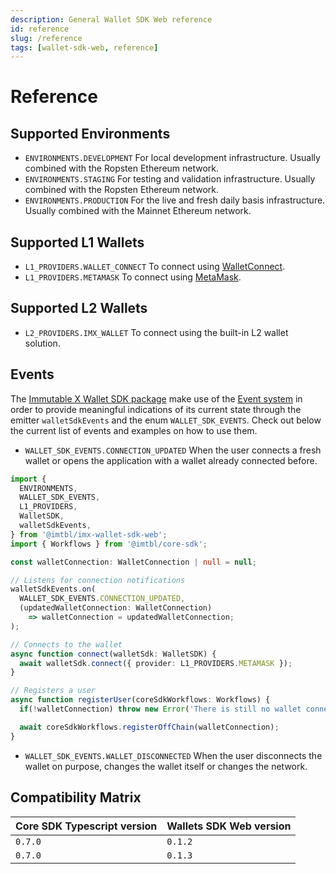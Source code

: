 ```yaml
---
description: General Wallet SDK Web reference
id: reference
slug: /reference
tags: [wallet-sdk-web, reference]
---
```


# Reference

## Supported Environments

- `ENVIRONMENTS.DEVELOPMENT` For local development infrastructure. Usually combined with the Ropsten Ethereum network.
- `ENVIRONMENTS.STAGING` For testing and validation infrastructure. Usually combined with the Ropsten Ethereum
  network.
- `ENVIRONMENTS.PRODUCTION` For the live and fresh daily basis infrastructure. Usually combined with the Mainnet
  Ethereum network.

## Supported L1 Wallets

- `L1_PROVIDERS.WALLET_CONNECT` To connect using [WalletConnect](https://docs.walletconnect.com).
- `L1_PROVIDERS.METAMASK` To connect using [MetaMask](https://docs.metamask.io/guide).

## Supported L2 Wallets

- `L2_PROVIDERS.IMX_WALLET` To connect using the built-in L2 wallet solution.

## Events

The [Immutable X Wallet SDK package](https://www.npmjs.com/package/@imtbl/imx-wallet-sdk-web) make use of the [Event system](https://developer.mozilla.org/en-US/docs/Learn/JavaScript/Building_blocks/Events) in order to provide meaningful indications of its current state through the emitter `walletSdkEvents` and the enum `WALLET_SDK_EVENTS`. Check out below the current list of events and examples on how to use them.

- `WALLET_SDK_EVENTS.CONNECTION_UPDATED` When the user connects a fresh wallet or opens the application with a wallet already connected before.
```ts
import {
  ENVIRONMENTS,
  WALLET_SDK_EVENTS,
  L1_PROVIDERS,
  WalletSDK,
  walletSdkEvents,
} from '@imtbl/imx-wallet-sdk-web';
import { Workflows } from '@imtbl/core-sdk';

const walletConnection: WalletConnection | null = null;

// Listens for connection notifications
walletSdkEvents.on(
  WALLET_SDK_EVENTS.CONNECTION_UPDATED,
  (updatedWalletConnection: WalletConnection) 
    => walletConnection = updatedWalletConnection;
);

// Connects to the wallet
async function connect(walletSdk: WalletSDK) {
  await walletSdk.connect({ provider: L1_PROVIDERS.METAMASK });
}

// Registers a user
async function registerUser(coreSdkWorkflows: Workflows) {
  if(!walletConnection) throw new Error('There is still no wallet connection available.');

  await coreSdkWorkflows.registerOffChain(walletConnection);
}
```
- `WALLET_SDK_EVENTS.WALLET_DISCONNECTED` When the user disconnects the wallet on purpose, changes the wallet itself or changes the network.


## Compatibility Matrix

| Core SDK Typescript version  | Wallets SDK Web version |
| ---------------------------- | ----------------------- |
| `0.7.0`                      | `0.1.2`                 |
| `0.7.0`                      | `0.1.3`                 |
